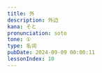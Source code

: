 ```yaml
---
title: 外
description: 外边
kana: そと
pronunciation: soto
tone: ①
type: 名词
pubDate: 2024-09-09 00:00:11
lessonIndex: 10
---
```

